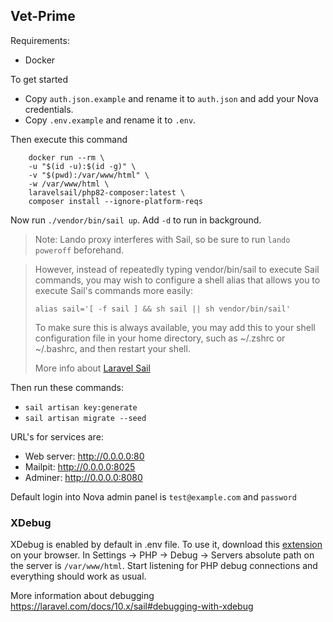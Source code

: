 ## Vet-Prime

Requirements:
- Docker

To get started
- Copy `auth.json.example` and rename it to `auth.json` and add your Nova credentials. 
- Copy `.env.example` and rename it to `.env`. 

Then execute this command
```
    docker run --rm \
    -u "$(id -u):$(id -g)" \
    -v "$(pwd):/var/www/html" \
    -w /var/www/html \
    laravelsail/php82-composer:latest \
    composer install --ignore-platform-reqs
```
Now run `./vendor/bin/sail up`. Add `-d` to run in background.

>Note: Lando proxy interferes with Sail, so be sure to run `lando poweroff` beforehand.

>However, instead of repeatedly typing vendor/bin/sail to execute Sail commands, you may wish to configure a shell alias that allows you to execute Sail's commands more easily:
>```
>alias sail='[ -f sail ] && sh sail || sh vendor/bin/sail'
>```  
>To make sure this is always available, you may add this to your shell configuration file in your home directory, such as ~/.zshrc or ~/.bashrc, and then restart your shell.
>
>More info about [Laravel Sail](https://laravel.com/docs/10.x/sail)

Then run these commands:
- `sail artisan key:generate`
- `sail artisan migrate --seed`

URL's for services are:
- Web server: <http://0.0.0.0:80>
- Mailpit: <http://0.0.0.0:8025>
- Adminer: <http://0.0.0.0:8080>

Default login into Nova admin panel is `test@example.com` and `password`

### XDebug
XDebug is enabled by default in .env file. To use it, download this [extension](https://chrome.google.com/webstore/detail/xdebug-helper/eadndfjplgieldjbigjakmdgkmoaaaoc?hl=en) on your browser.
In Settings -> PHP -> Debug -> Servers absolute path on the server is `/var/www/html`. Start listening for PHP debug connections and
everything should work as usual.  
  
More information about debugging <https://laravel.com/docs/10.x/sail#debugging-with-xdebug>
